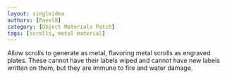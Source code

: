 ```yaml
---
layout: singleidea
authors: [PavelB]
category: [Object Materials Patch]
tags: [scrolls, metal material]
---
```

Allow scrolls to generate as metal, flavoring metal scrolls as engraved plates. These cannot have their labels wiped and cannot have new labels written on them, but they are immune to fire and water damage.
